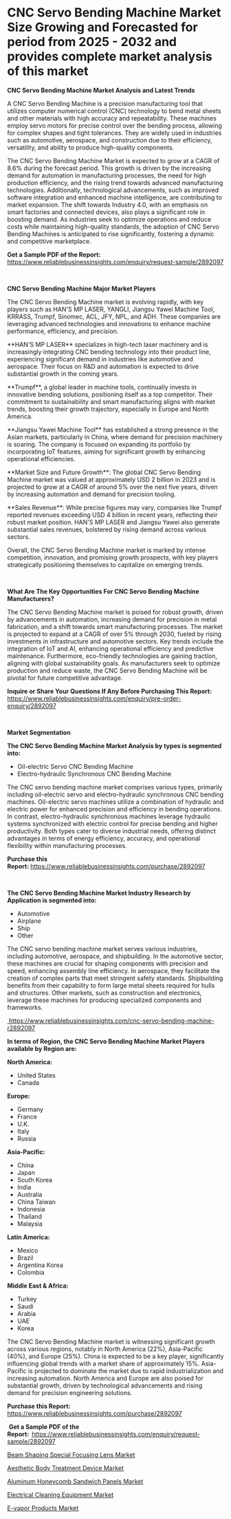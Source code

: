 <p><h1>CNC Servo Bending Machine Market Size Growing and Forecasted for period from 2025 - 2032 and provides complete market analysis of this market</h1></p><p><strong>CNC Servo Bending Machine Market Analysis and Latest Trends</strong></p>
<p><p>A CNC Servo Bending Machine is a precision manufacturing tool that utilizes computer numerical control (CNC) technology to bend metal sheets and other materials with high accuracy and repeatability. These machines employ servo motors for precise control over the bending process, allowing for complex shapes and tight tolerances. They are widely used in industries such as automotive, aerospace, and construction due to their efficiency, versatility, and ability to produce high-quality components.</p><p>The CNC Servo Bending Machine Market is expected to grow at a CAGR of 8.6% during the forecast period. This growth is driven by the increasing demand for automation in manufacturing processes, the need for high production efficiency, and the rising trend towards advanced manufacturing technologies. Additionally, technological advancements, such as improved software integration and enhanced machine intelligence, are contributing to market expansion. The shift towards Industry 4.0, with an emphasis on smart factories and connected devices, also plays a significant role in boosting demand. As industries seek to optimize operations and reduce costs while maintaining high-quality standards, the adoption of CNC Servo Bending Machines is anticipated to rise significantly, fostering a dynamic and competitive marketplace.</p></p>
<p><strong>Get a Sample PDF of the Report:&nbsp;</strong> <a href="https://www.reliablebusinessinsights.com/enquiry/request-sample/2892097?utm_campaign=39&utm_medium=2&utm_source=Github&utm_content=ia&utm_term=15032025&utm_id=cnc-servo-bending-machine">https://www.reliablebusinessinsights.com/enquiry/request-sample/2892097</a></p>
<p>&nbsp;</p>
<p><strong>CNC Servo Bending Machine Major Market Players</strong></p>
<p><p>The CNC Servo Bending Machine market is evolving rapidly, with key players such as HAN'S MP LASER, YANGLI, Jiangsu Yawei Machine Tool, KRRASS, Trumpf, Sinomec, ACL, JFY, NPL, and ADH. These companies are leveraging advanced technologies and innovations to enhance machine performance, efficiency, and precision.</p><p>**HAN'S MP LASER** specializes in high-tech laser machinery and is increasingly integrating CNC bending technology into their product line, experiencing significant demand in industries like automotive and aerospace. Their focus on R&D and automation is expected to drive substantial growth in the coming years.</p><p>**Trumpf**, a global leader in machine tools, continually invests in innovative bending solutions, positioning itself as a top competitor. Their commitment to sustainability and smart manufacturing aligns with market trends, boosting their growth trajectory, especially in Europe and North America.</p><p>**Jiangsu Yawei Machine Tool** has established a strong presence in the Asian markets, particularly in China, where demand for precision machinery is soaring. The company is focused on expanding its portfolio by incorporating IoT features, aiming for significant growth by enhancing operational efficiencies.</p><p>**Market Size and Future Growth**: The global CNC Servo Bending Machine market was valued at approximately USD 2 billion in 2023 and is projected to grow at a CAGR of around 5% over the next five years, driven by increasing automation and demand for precision tooling.</p><p>**Sales Revenue**: While precise figures may vary, companies like Trumpf reported revenues exceeding USD 4 billion in recent years, reflecting their robust market position. HAN'S MP LASER and Jiangsu Yawei also generate substantial sales revenues, bolstered by rising demand across various sectors.</p><p>Overall, the CNC Servo Bending Machine market is marked by intense competition, innovation, and promising growth prospects, with key players strategically positioning themselves to capitalize on emerging trends.</p></p>
<p>&nbsp;</p>
<p><strong>What Are The Key Opportunities For CNC Servo Bending Machine Manufacturers?</strong></p>
<p><p>The CNC Servo Bending Machine market is poised for robust growth, driven by advancements in automation, increasing demand for precision in metal fabrication, and a shift towards smart manufacturing processes. The market is projected to expand at a CAGR of over 5% through 2030, fueled by rising investments in infrastructure and automotive sectors. Key trends include the integration of IoT and AI, enhancing operational efficiency and predictive maintenance. Furthermore, eco-friendly technologies are gaining traction, aligning with global sustainability goals. As manufacturers seek to optimize production and reduce waste, the CNC Servo Bending Machine will be pivotal for future competitive advantage.</p></p>
<p><strong>Inquire or Share Your Questions If Any Before Purchasing This Report:</strong> <a href="https://www.reliablebusinessinsights.com/enquiry/pre-order-enquiry/2892097?utm_campaign=39&utm_medium=2&utm_source=Github&utm_content=ia&utm_term=15032025&utm_id=cnc-servo-bending-machine">https://www.reliablebusinessinsights.com/enquiry/pre-order-enquiry/2892097</a></p>
<p>&nbsp;</p>
<p><strong>Market Segmentation</strong></p>
<p><strong>The CNC Servo Bending Machine Market Analysis by types is segmented into:</strong></p>
<p><ul><li>Oil-electric Servo CNC Bending Machine</li><li>Electro-hydraulic Synchronous CNC Bending Machine</li></ul></p>
<p><p>The CNC servo bending machine market comprises various types, primarily including oil-electric servo and electro-hydraulic synchronous CNC bending machines. Oil-electric servo machines utilize a combination of hydraulic and electric power for enhanced precision and efficiency in bending operations. In contrast, electro-hydraulic synchronous machines leverage hydraulic systems synchronized with electric control for precise bending and higher productivity. Both types cater to diverse industrial needs, offering distinct advantages in terms of energy efficiency, accuracy, and operational flexibility within manufacturing processes.</p></p>
<p><strong>Purchase this Report:&nbsp;</strong><a href="https://www.reliablebusinessinsights.com/purchase/2892097?utm_campaign=39&utm_medium=2&utm_source=Github&utm_content=ia&utm_term=15032025&utm_id=cnc-servo-bending-machine">https://www.reliablebusinessinsights.com/purchase/2892097</a></p>
<p>&nbsp;</p>
<p><strong>The CNC Servo Bending Machine Market Industry Research by Application is segmented into:</strong></p>
<p><ul><li>Automotive</li><li>Airplane</li><li>Ship</li><li>Other</li></ul></p>
<p><p>The CNC servo bending machine market serves various industries, including automotive, aerospace, and shipbuilding. In the automotive sector, these machines are crucial for shaping components with precision and speed, enhancing assembly line efficiency. In aerospace, they facilitate the creation of complex parts that meet stringent safety standards. Shipbuilding benefits from their capability to form large metal sheets required for hulls and structures. Other markets, such as construction and electronics, leverage these machines for producing specialized components and frameworks.</p></p>
<p><a href="https://www.reliablebusinessinsights.com/cnc-servo-bending-machine-r2892097?utm_campaign=39&utm_medium=2&utm_source=Github&utm_content=ia&utm_term=15032025&utm_id=cnc-servo-bending-machine">&nbsp;https://www.reliablebusinessinsights.com/cnc-servo-bending-machine-r2892097</a></p>
<p><strong>In terms of Region, the CNC Servo Bending Machine Market Players available by Region are:</strong></p>
<p>
    <p> <strong> North America: </strong>
        <ul>
            <li>United States</li>
            <li>Canada</li>
        </ul>
        </p> 
    <p> <strong> Europe: </strong>
        <ul>
            <li>Germany</li>
            <li>France</li>
            <li>U.K.</li>
            <li>Italy</li>
            <li>Russia</li>
        </ul>
        </p> 
    <p> <strong> Asia-Pacific: </strong>
        <ul>
            <li>China</li>
            <li>Japan</li>
            <li>South Korea</li>
            <li>India</li>
            <li>Australia</li>
            <li>China Taiwan</li>
            <li>Indonesia</li>
            <li>Thailand</li>
            <li>Malaysia</li>
        </ul>
        </p> 
    <p> <strong> Latin America: </strong>
        <ul>
            <li>Mexico</li>
            <li>Brazil</li>
            <li>Argentina Korea</li>
            <li>Colombia</li>
        </ul>
        </p> 
    <p> <strong> Middle East & Africa: </strong>
        <ul>
            <li>Turkey</li>
            <li>Saudi</li>
            <li>Arabia</li>
            <li>UAE</li>
            <li>Korea</li>
        </ul>
    </p>
    </p>
<p><p>The CNC Servo Bending Machine market is witnessing significant growth across various regions, notably in North America (22%), Asia-Pacific (40%), and Europe (25%). China is expected to be a key player, significantly influencing global trends with a market share of approximately 15%. Asia-Pacific is projected to dominate the market due to rapid industrialization and increasing automation. North America and Europe are also poised for substantial growth, driven by technological advancements and rising demand for precision engineering solutions.</p></p>
<p><strong>Purchase this Report: </strong><a href="https://www.reliablebusinessinsights.com/purchase/2892097?utm_campaign=39&utm_medium=2&utm_source=Github&utm_content=ia&utm_term=15032025&utm_id=cnc-servo-bending-machine">https://www.reliablebusinessinsights.com/purchase/2892097</a></p>
<p>&nbsp;<strong>Get a Sample PDF of the Report:&nbsp;&nbsp;</strong><a href="https://www.reliablebusinessinsights.com/enquiry/request-sample/2892097?utm_campaign=39&utm_medium=2&utm_source=Github&utm_content=ia&utm_term=15032025&utm_id=cnc-servo-bending-machine">https://www.reliablebusinessinsights.com/enquiry/request-sample/2892097</a></p>
<p><strong></strong></p>
<p><p><a href="https://github.com/widlerumland/Market-Research-Report-List-1/blob/main/beam-shaping-special-focusing-lens-market.md?utm_campaign=39&utm_medium=2&utm_source=Github&utm_content=ia&utm_term=15032025&utm_id=cnc-servo-bending-machine">Beam Shaping Special Focusing Lens Market</a></p><p><a href="https://github.com/gauldvikerm6/Market-Research-Report-List-1/blob/main/aesthetic-body-treatment-device-market.md?utm_campaign=39&utm_medium=2&utm_source=Github&utm_content=ia&utm_term=15032025&utm_id=cnc-servo-bending-machine">Aesthetic Body Treatment Device Market</a></p><p><a href="https://github.com/gummaarmel83/Market-Research-Report-List-1/blob/main/aluminum-honeycomb-sandwich-panels-market.md?utm_campaign=39&utm_medium=2&utm_source=Github&utm_content=ia&utm_term=15032025&utm_id=cnc-servo-bending-machine">Aluminum Honeycomb Sandwich Panels Market</a></p><p><a href="https://github.com/akitamegge65/Market-Research-Report-List-1/blob/main/electrical-cleaning-equipment-market.md?utm_campaign=39&utm_medium=2&utm_source=Github&utm_content=ia&utm_term=15032025&utm_id=cnc-servo-bending-machine">Electrical Cleaning Equipment Market</a></p><p><a href="https://github.com/benasjuettk3/Market-Research-Report-List-1/blob/main/e-vapor-products-market.md?utm_campaign=39&utm_medium=2&utm_source=Github&utm_content=ia&utm_term=15032025&utm_id=cnc-servo-bending-machine">E-vapor Products Market</a></p></p>